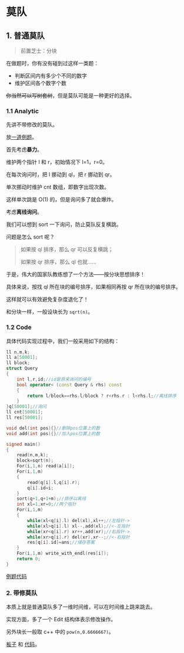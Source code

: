 # 莫队

## 1. 普通莫队

> 前置芝士：分块

在做题时，你有没有碰到过这样一类题：

- 判断区间内有多少个不同的数字
- 维护区间各个数字个数

~~你当然可以写树套树~~，但是莫队可能是一种更好的选择。

### 1.1 Analytic

先讲不带修改的莫队。

放[一道例题](https://www.luogu.com.cn/problem/P2709)。

首先考虑**暴力**。

维护两个指针 l 和 r，初始情况下 l=1，r=0。

在每次询问时，把 l 挪动到 ql，把 r 挪动到 qr。

单次挪动时维护 cnt 数组，即数字出现次数。

这样单次跳是 O(1) 的，但是询问多了就会爆炸。

考虑**离线询问**。

我们可以想到 sort 一下询问，防止莫队反复横跳。

问题是怎么 sort 呢？

> 如果按 ql 排序，那么 qr 可以反复横跳；
>
> 如果按 qr 排序，那么 ql 也就……

于是，伟大的国家队教练想了一个方法——按分块思想排序！

具体来说，按找 ql 所在块的编号排序，如果相同再按 qr 所在块的编号排序。

这样就可以有效避免复杂度退化了！

和分块一样，一般设块长为 ```sqrt(n)```。

### 1.2 Code

具体代码实现过程中，我们一般采用如下的结构：

```cpp
ll n,m,k;
ll a[50001];
ll block;
struct Query
{
	int l,r,id;//id是原来询问的编号
	bool operator< (const Query & rhs) const
	{
		return l/block==rhs.l/block ? r<rhs.r : l<rhs.l;//离线排序
	}
}q[50001];//询问
ll cnt[50001];
ll res[50001];

void del(int pos){}//删除pos位置上的数
void add(int pos){}//加入pos位置上的数

signed main()
{
	read(n,m,k);
	block=sqrt(n);
	For(i,1,n) read(a[i]);
	For(i,1,m)
	{
		read(q[i].l,q[i].r);
		q[i].id=i;
	}
	sort(q+1,q+1+m);//排序以离线
	int xl=1,xr=0;//两个指针
	For(i,1,m)
	{
		while(xl<q[i].l) del(xl),xl++;//左指针->
		while(xl>q[i].l) xl--,add(xl);//<-左指针
		while(xr<q[i].r) xr++,add(xr);//右指针->
		while(xr>q[i].r) del(xr),xr--;//<-右指针
		res[q[i].id]=ans;//储存答案
	}
	For(i,1,m) write_with_endl(res[i]);
	return 0;
}
```



[例题代码](https://www.luogu.com.cn/paste/4sytqmq3)

### 2. 带修莫队

本质上就是普通莫队多了一维时间维，可以在时间维上跳来跳去。

实现方面，多了一个 Edit 结构体表示修改操作。

另外块长一般取 c++ 中的 ```pow(n,0.6666667)```。

[板子](https://www.luogu.com.cn/problem/P1903) 和 [代码](https://www.luogu.com.cn/paste/nx8q3p07)。

